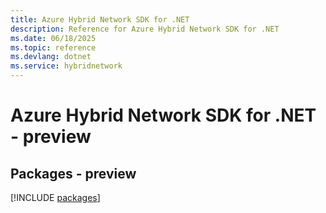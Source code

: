 ```yaml
---
title: Azure Hybrid Network SDK for .NET
description: Reference for Azure Hybrid Network SDK for .NET
ms.date: 06/18/2025
ms.topic: reference
ms.devlang: dotnet
ms.service: hybridnetwork
---
```

# Azure Hybrid Network SDK for .NET - preview
## Packages - preview
[!INCLUDE [packages](hybrid-network-index.md)]